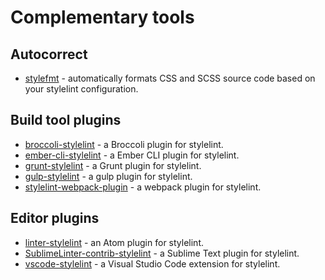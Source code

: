 # Complementary tools

## Autocorrect

- [stylefmt](https://github.com/morishitter/stylefmt) - automatically formats CSS and SCSS source code based on your stylelint configuration.

## Build tool plugins

- [broccoli-stylelint](https://github.com/billybonks/broccoli-stylelint) - a Broccoli plugin for stylelint.
- [ember-cli-stylelint](https://github.com/billybonks/ember-cli-stylelint) - a Ember CLI plugin for stylelint.
- [grunt-stylelint](https://github.com/wikimedia/grunt-stylelint) - a Grunt plugin for stylelint.
- [gulp-stylelint](https://github.com/olegskl/gulp-stylelint) - a gulp plugin for stylelint.
- [stylelint-webpack-plugin](https://github.com/vieron/stylelint-webpack-plugin) - a webpack plugin for stylelint.

## Editor plugins

- [linter-stylelint](https://github.com/AtomLinter/linter-stylelint) - an Atom plugin for stylelint.
- [SublimeLinter-contrib-stylelint](https://github.com/kungfusheep/SublimeLinter-contrib-stylelint) - a Sublime Text plugin for stylelint.
- [vscode-stylelint](https://github.com/shinnn/vscode-stylelint) - a Visual Studio Code extension for stylelint.
